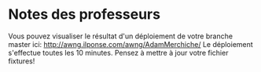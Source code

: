 # Notes des professeurs
Vous pouvez visualiser le résultat d'un déploiement de votre branche master ici: http://awng.ilponse.com/awng/AdamMerchiche/
Le déploiement s'effectue toutes les 10 minutes.
Pensez à mettre à jour votre fichier fixtures!

